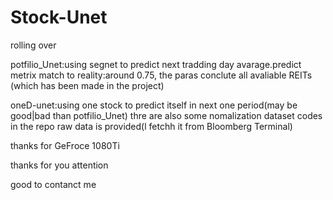 # Stock-Unet
rolling over


potfilio_Unet:using segnet to predict next tradding day avarage.predict metrix match to reality:around 0.75, the paras conclute all avaliable REITs (which has been made in the project)  

oneD-unet:using one stock to predict itself in next one period(may be good|bad than potfilio_Unet)
thre are also some nomalization dataset codes in the repo
raw data is provided(l fetchh it from Bloomberg Terminal)


thanks for GeFroce 1080Ti 


thanks for you attention

good to contanct me
